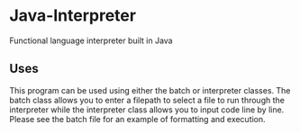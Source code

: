 # Java-Interpreter
Functional language interpreter built in Java

## Uses
This program can be used using either the batch or interpreter classes. The batch class allows you to enter a filepath to select a file to run through the interpreter while the interpreter class allows you to input code line by line. Please see the batch file for an example of formatting and execution.
